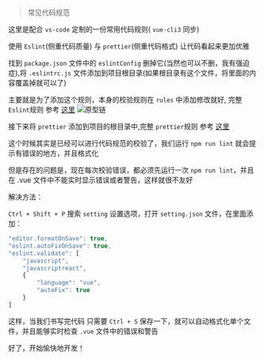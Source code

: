 > 常见代码规范

这里是配合 `vs-code` 定制的一份常用代码规则( `vue-cli3` 同步)

使用 `Eslint`(侧重代码质量) 与 `prettier`(侧重代码格式) 让代码看起来更加优雅

找到 `package.json` 文件中的 `eslintConfig` 删掉它(当然也可以不删，我有强迫症),将 `.eslintrc.js` 文件添加到项目根目录(如果根目录有这个文件，将里面的内容覆盖掉就可以了)

主要就是为了添加这个规则，本身的校验规则在 `rules` 中添加修改就好, 完整 `Eslint`规则 参考 [这里](https://eslint.org/docs/rules/)
![原型链](https://raw.githubusercontent.com/ltadpoles/web-document/master/images/%E5%8E%9F%E5%9E%8B%E9%93%BE.png)

接下来将 `prettier` 添加到项目的根目录中,完整 `prettier`规则 参考 [这里](https://eslint.org/docs/rules/)

这个时候其实是已经可以进行代码规范的校验了，我们运行 `npm run lint` 就会提示有错误的地方，并且格式化

但是存在的问题是，现在每次校验错误，都必须先运行一次 `npm run lint`，并且在 .vue 文件中不能实时显示错误或者警告，这样就很不友好

解决方法：

`Ctrl + Shift + P` 搜索 `setting` 设置选项，打开 `setting.json` 文件，在里面添加：

```js
"editor.formatOnSave": true,
"eslint.autoFixOnSave": true,
"eslint.validate": [
    "javascript",
    "javascriptreact",
    {
        "language": "vue",
        "autoFix": true
    }
]
```

这样，当我们书写完代码 只需要 `Ctrl + S` 保存一下，就可以自动格式化单个文件，并且能够实时检查 `.vue` 文件中的错误和警告

好了，开始愉快地开发！
